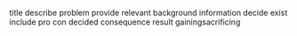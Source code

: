 title describe problem provide relevant background information decide exist include pro con decided consequence result gainingsacrificing